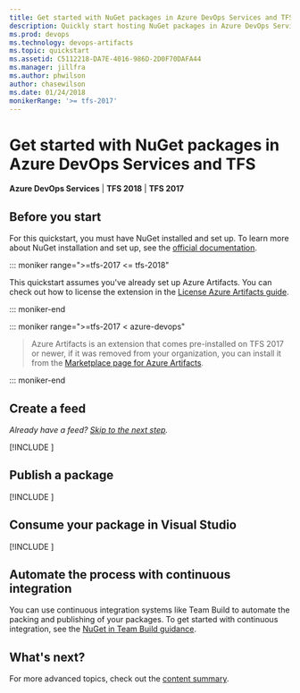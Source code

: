 ```yaml
---
title: Get started with NuGet packages in Azure DevOps Services and TFS
description: Quickly start hosting NuGet packages in Azure DevOps Services or Team Foundation Server
ms.prod: devops
ms.technology: devops-artifacts
ms.topic: quickstart
ms.assetid: C5112218-DA7E-4016-986D-2D0F70DAFA44
ms.manager: jillfra
ms.author: phwilson
author: chasewilson
ms.date: 01/24/2018
monikerRange: '>= tfs-2017'
---
```


# Get started with NuGet packages in Azure DevOps Services and TFS

**Azure DevOps Services** | **TFS 2018** | **TFS 2017**

## Before you start

For this quickstart, you must have NuGet installed and set up. To learn more about NuGet installation and set up, see the [official documentation](https://docs.microsoft.coms/nuget/install-nuget-client-tools).

::: moniker range=">=tfs-2017 <= tfs-2018"

This quickstart assumes you've already set up Azure Artifacts. You can check out how to license the extension in the [License Azure Artifacts guide](license-azure-artifacts.md).

::: moniker-end

::: moniker range=">=tfs-2017 < azure-devops"

> Azure Artifacts is an extension that comes pre-installed on TFS 2017 or newer, if it was removed from your organization, you can install it from the [Marketplace page for Azure Artifacts](https://marketplace.visualstudio.com/items?itemName=ms.feed).

::: moniker-end

<a name="create-a-feed"></a>
## Create a feed

*Already have a feed? [Skip to the next step](#publish-a-package).*

[!INCLUDE [](_shared/create-feed.md)]

<a name="publish-a-package"></a>
## Publish a package

[!INCLUDE [](_shared/nuget/publish.md)]

<a name="consume-in-visual-studio"></a>
## Consume your package in Visual Studio

[!INCLUDE [](_shared/nuget/consume.md)]

<a name="automate-with-continuous-integration"></a>
## Automate the process with continuous integration

You can use continuous integration systems like Team Build to automate the packing and publishing of your packages. 
To get started with continuous integration, see the [NuGet in Team Build guidance](/azure/devops/pipelines/artifacts/nuget).

## What's next?

For more advanced topics, check out the [content summary](overview.md).
